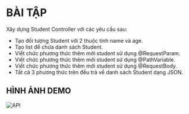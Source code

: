 # BÀI TẬP
Xây dựng Student Controller với các yêu cầu sau:
- Tạo đối tượng Student với 2 thuộc tính name và age.
- Tạo list để chứa danh sách Student.
- Viết chức phương thức thêm mới student sử dụng @RequestParam.
- Viết chức phương thức thêm mới student sử dụng @PathVariable.
- Viết chức phương thức thêm mới student sử dụng @RequestBody.
- Tất cả 3 phương thức trên đều trả về danh sách Student dạng JSON.
## HÌNH ẢNH DEMO
![API](https://media-exp1.licdn.com/dms/image/C5622AQHe83SLUTEAzA/feedshare-shrink_2048_1536/0/1658997592584?e=1661990400&v=beta&t=AJHxXmKRvPENEiMmgGjT1GOT0pjDmz-f_OKp8CPEZEc)
